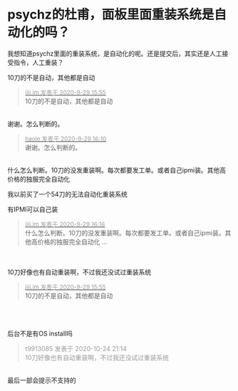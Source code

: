 # psychz的杜甫，面板里面重装系统是自动化的吗？


我想知道psychz里面的重装系统，是自动化的呢。还是提交后，其实还是人工接受指令，人工重装？

10刀的不是自动，其他都是自动

<div class="quote"><blockquote><font size="2"><a href="https://www.hostloc.com/forum.php?mod=redirect&amp;goto=findpost&amp;pid=9237802&amp;ptid=749369" target="_blank"><font color="#999999">iiii.im 发表于 2020-9-29 15:55</font></a></font><br />
10刀的不是自动，其他都是自动</blockquote></div><br />
谢谢。怎么判断的。

<div class="quote"><blockquote><font size="2"><a href="https://www.hostloc.com/forum.php?mod=redirect&amp;goto=findpost&amp;pid=9237877&amp;ptid=749369" target="_blank"><font color="#999999">haole 发表于 2020-9-29 16:10</font></a></font><br />
谢谢。怎么判断的。</blockquote></div><br />
什么怎么判断。10刀的没发重装啊。每次都要发工单。或者自己ipmi装。其他高价格的独服完全自动化

我以前买了一个54刀的无法自动化重装系统

有IPMI可以自己装

<div class="quote"><blockquote><font size="2"><a href="https://www.hostloc.com/forum.php?mod=redirect&amp;goto=findpost&amp;pid=9237898&amp;ptid=749369" target="_blank"><font color="#999999">iiii.im 发表于 2020-9-29 16:16</font></a></font><br />
什么怎么判断。10刀的没发重装啊。每次都要发工单。或者自己ipmi装。其他高价格的独服完全自动化 ...</blockquote></div><br />
<br />
10刀好像也有自动重装啊，不过我还没试过重装系统<br />
<img id="aimg_O20Tr" onclick="zoom(this, this.src, 0, 0, 0)" class="zoom" src="http://img.cainiao.io/images/2020/10/24/f960a09fe71b04de2137c8b6106e9718.png" onmouseover="img_onmouseoverfunc(this)" onload="thumbImg(this)" border="0" alt="" />

<div class="quote"><blockquote><font size="2"><a href="https://www.hostloc.com/forum.php?mod=redirect&amp;goto=findpost&amp;pid=9237802&amp;ptid=749369" target="_blank"><font color="#999999">iiii.im 发表于 2020-9-29 15:55</font></a></font><br />
10刀的不是自动，其他都是自动</blockquote></div><br />
<img id="aimg_Zm7OK" onclick="zoom(this, this.src, 0, 0, 0)" class="zoom" src="http://img.cainiao.io/images/2020/10/24/f960a09fe71b04de2137c8b6106e9718.png" onmouseover="img_onmouseoverfunc(this)" onload="thumbImg(this)" border="0" alt="" /><br />
<br />
<br />
后台不是有OS install吗

<div class="quote"><blockquote><font color="#999999">t9913085 发表于 2020-10-24 21:14</font><br />
<font color="#999999">10刀好像也有自动重装啊，不过我还没试过重装系统</font></blockquote></div><br />
最后一部会提示不支持的
